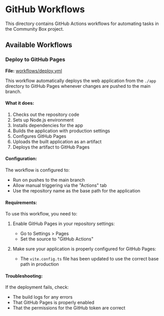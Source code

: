# GitHub Workflows

This directory contains GitHub Actions workflows for automating tasks in the Community Box project.

## Available Workflows

### Deploy to GitHub Pages

**File:** [workflows/deploy.yml](./workflows/deploy.yml)

This workflow automatically deploys the web application from the `./app` directory to GitHub Pages whenever changes are pushed to the main branch.

#### What it does:

1. Checks out the repository code
2. Sets up Node.js environment
3. Installs dependencies for the app
4. Builds the application with production settings
5. Configures GitHub Pages
6. Uploads the built application as an artifact
7. Deploys the artifact to GitHub Pages

#### Configuration:

The workflow is configured to:
- Run on pushes to the main branch
- Allow manual triggering via the "Actions" tab
- Use the repository name as the base path for the application

#### Requirements:

To use this workflow, you need to:

1. Enable GitHub Pages in your repository settings:
   - Go to Settings > Pages
   - Set the source to "GitHub Actions"

2. Make sure your application is properly configured for GitHub Pages:
   - The `vite.config.ts` file has been updated to use the correct base path in production

#### Troubleshooting:

If the deployment fails, check:
- The build logs for any errors
- That GitHub Pages is properly enabled
- That the permissions for the GitHub token are correct
